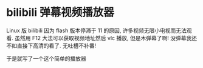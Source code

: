 
# bilibili 弹幕视频播放器

Linux 版 bilibili 因为 flash 版本停滞于 11 的原因, 许多视频无限小电视而无法观看.
虽然用 F12 大法可以获取视频地址然后 vlc 播放, 但是木弹幕了啊! 没弹幕我还不如直接下高清的看了.
无吐槽不补番!

于是就写了一个这个简单的播放器


